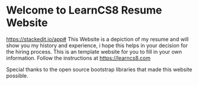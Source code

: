 
# Welcome to LearnCS8 Resume Website
https://stackedit.io/app#
This Website is a depiction of my resume and will show you my history and experience, i hope this helps in your decision for the hiring process.
This is an template website for you to fill in your own information. Follow the instructions at https://learncs8.com

Special thanks to the open source bootstrap libraries that made this website possible. 
